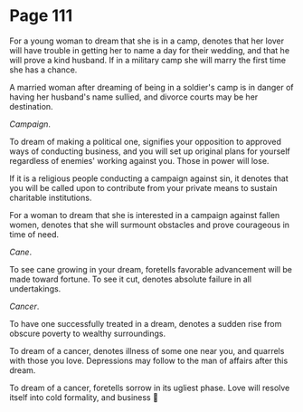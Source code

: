 # Page 111
For a young woman to dream that she is in a camp, denotes that
her lover will have trouble in getting her to name a day
for their wedding, and that he will prove a kind husband.
If in a military camp she will marry the first time she
has a chance.


A married woman after dreaming of being in a soldier's camp
is in danger of having her husband's name sullied, and divorce
courts may be her destination.


_Campaign_.


To dream of making a political one, signifies your opposition to
approved ways of conducting business, and you will set up original
plans for yourself regardless of enemies' working against you.
Those in power will lose.


If it is a religious people conducting a campaign against sin,
it denotes that you will be called upon to contribute from your
private means to sustain charitable institutions.


For a woman to dream that she is interested in a campaign against
fallen women, denotes that she will surmount obstacles and prove
courageous in time of need.


_Cane_.


To see cane growing in your dream, foretells favorable advancement
will be made toward fortune. To see it cut, denotes absolute failure
in all undertakings.


_Cancer_.


To have one successfully treated in a dream, denotes a sudden
rise from obscure poverty to wealthy surroundings.


To dream of a cancer, denotes illness of some one near you,
and quarrels with those you love. Depressions may follow
to the man of affairs after this dream.


To dream of a cancer, foretells sorrow in its ugliest phase.
Love will resolve itself into cold formality, and business
